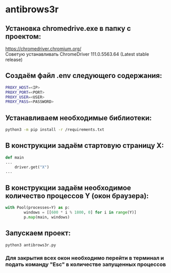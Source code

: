 # antibrows3r

## Установка chromedrive.exe в папку с проектом:  
https://chromedriver.chromium.org/  
Советую устанавливать ChromeDriver 111.0.5563.64 (Latest stable release)  

## Создаём файл .env следующего содержания: 
```bash
PROXY_HOST=<IP>  
PROXY_PORT=<PORT>  
PROXY_USER=<USER>  
PROXY_PASS=<PASSWORD>  
```  
## Устанавливаем необходимые библиотеки:  
```bash
python3 -m pip install -r /requirements.txt
```  
## В конструкции задаём стартовую страницу X:
```python
def main
...
    driver.get("X")
...
```
## В конструкции задаём необходимое количество процессов Y (окон браузера):  
```python
with Pool(processes=Y) as p:
        windows = [[600 * i % 1800, 0] for i in range(Y)]
        p.map(main, windows)
```
## Запускаем проект:  
```bash
python3 antibrows3r.py
```
### Для закрытия всех окон необходимо перейти в терминал и подать команду "Esc" в количестве запущенных процессов
